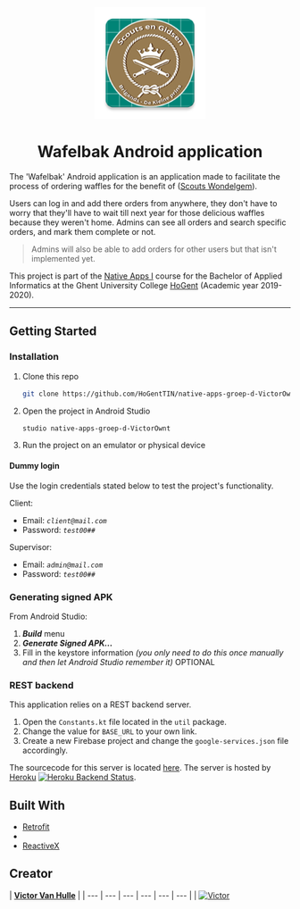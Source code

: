 <p align="center"><img src="./app/src/main/ic_launcher-web.png?raw=true" width="200px"/></p>

<h1 align="center">Wafelbak Android application</h1>

The 'Wafelbak' Android application is an application made to facilitate the process of ordering waffles for the benefit of ([Scouts Wondelgem](http://www.scoutswondelgem.be)).

Users can log in and add there orders from anywhere, they don't have to worry that they'll have to wait till next year for those delicious waffles because they weren't home.
Admins can see all orders and search specific orders, and mark them complete or not.

> Admins will also be able to add orders for other users but that isn't implemented yet.

This project is part of the [Native Apps I](https://bamaflexweb.hogent.be/BMFUIDetailxOLOD.aspx?a=113418&b=1&c=1) course for the Bachelor of Applied Informatics at the Ghent University College [HoGent](https://www.hogent.be/en/) (Academic year 2019-2020).

<!-- TODO - Add screenshots
## Screenshots

-->

---

## Getting Started

<!-- TODO - Change href
You can't download the application on the Google Play store.
-->

### Installation

1. Clone this repo

    ```bash
    git clone https://github.com/HoGentTIN/native-apps-groep-d-VictorOwnt
    ```

2. Open the project in Android Studio

    ```bash
    studio native-apps-groep-d-VictorOwnt
    ```

3. Run the project on an emulator or physical device

#### Dummy login

Use the login credentials stated below to test the project's functionality.

Client:

- Email: *`client@mail.com`*
- Password: *`test00##`*

Supervisor:

- Email: *`admin@mail.com`*
- Password: *`test00##`*

### Generating signed APK

From Android Studio:

1. ***Build*** menu
2. ***Generate Signed APK...***
3. Fill in the keystore information *(you only need to do this once manually and then let Android Studio remember it)* OPTIONAL

### REST backend

This application relies on a REST backend server.

1. Open the `Constants.kt` file located in the `util` package.
2. Change the value for `BASE_URL` to your own link.
3. Create a new Firebase project and change the `google-services.json` file accordingly.

The sourcecode for this server is located [here](https://github.com/VictorOwnt/WafelbakBackend). The server is hosted by [Heroku](https://www.heroku.com/) [![Heroku Backend Status](http://heroku-shields.herokuapp.com/wafelbak-backend)](https://wafelbak-backend.herokuapp.com).

## Built With

* [Retrofit](https://square.github.io/retrofit/)
* 
* [ReactiveX](http://reactivex.io/)

## Creator

| <a href="https://github.com/VictorOwnt" target="_blank">**Victor Van Hulle**</a> |
| --- | --- | --- | --- | --- | --- |
| [![Victor](https://avatars2.githubusercontent.com/u/17174095?s=200)](https://github.com/VictorOwnt)
